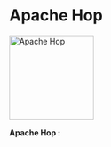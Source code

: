 # Apache Hop

<img title="" src="https://hop.apache.org/tech-manual/latest/_images/logo/RGB/jpg/HOP_logo_RGB-4.jpg" alt="Apache Hop" width="152" data-align="center">

**Apache Hop :**


